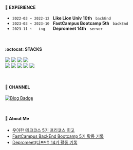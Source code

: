 #### :school_satchel: EXPERIENCE
- `2022-03 ~ 2022-12` &nbsp; **Like Lion Univ 10th** &nbsp; `backEnd`
- `2023-03 ~ 2023-10` &nbsp; **FastCampus Bootcamp 5th** &nbsp; `backEnd`
- `2023-11 ~   ing  ` &nbsp; **Depromeet 14th** &nbsp; `server`

<br>

#### :octocat: STACKS</h4>
![](https://img.shields.io/badge/Java-FBEFEF?style=flat-square&logo=openjdk&logoColor=C70D2C)
![](https://img.shields.io/badge/SpringBoot-F2FBEF?style=flat-square&logo=springboot&logoColor=6DB33F)
![](https://img.shields.io/badge/Spring%20Data%20JPA-F2FBEF?style=flat-square&logo=spring&logoColor=6DB33F)
![](https://img.shields.io/badge/MySQL-EFF5FB?style=flat-square&logo=mysql&logoColor=4479A1)
<br>
![](https://img.shields.io/badge/Typescript-EFF5FB?style=flat-square&logo=typescript&logoColor=3178C6)
![](https://img.shields.io/badge/NestJs-FBEFEF?style=flat-square&logo=nestjs&logoColor=E0234E)
![](https://img.shields.io/badge/Postgresql-EFF2FB?style=flat-square&logo=postgresql&logoColor=4169E1)
![](https://img.shields.io/badge/github-F2F2F2?style=flat-square&logo=github&logoColor=181717)
![](https://img.shields.io/badge/Amazon%20AWS-F2F2F2?style=flat-square&logo=amazonaws&logoColor=41454A)

<br>

#### :slightly_smiling_face: CHANNEL
[![Blog Badge](https://img.shields.io/badge/Blog-F3F781?logo=tistory&logoColor=6E6E6E&link=https://hoonsb.tistory.com)](https://hoonsb.tistory.com)

<br>

#### 📸 About Me
- [우아한 테크코스 5기 프리코스 회고](https://hoonsb.tistory.com/category/%F0%9F%8E%92%20Activity/%EC%9A%B0%EC%95%84%ED%95%9C%20%ED%85%8C%ED%81%AC%EC%BD%94%EC%8A%A4%20%ED%94%84%EB%A6%AC%EC%BD%94%EC%8A%A4)
- [FastCampus BackEnd Bootcamp 5기 활동 기록](https://hoonsb.tistory.com/category/%F0%9F%8E%92%20Activity/%ED%8C%A8%EC%8A%A4%ED%8A%B8%EC%BA%A0%ED%8D%BC%EC%8A%A4)
- [Depromeet(디프만) 14기 활동 기록](https://hoonsb.tistory.com/category/%F0%9F%8E%92%20Activity/%EB%94%94%ED%94%84%EB%A7%8C)
